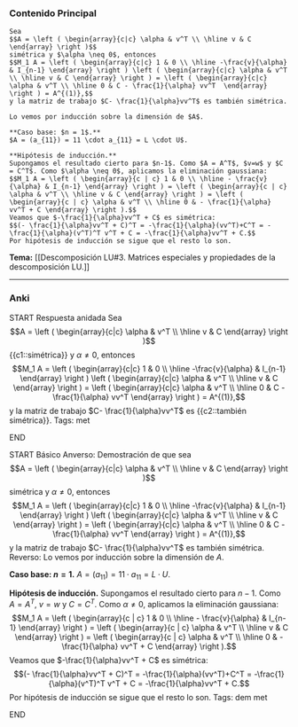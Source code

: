 ### Contenido Principal

```ad-proposition
Sea
$$A = \left ( \begin{array}{c|c} \alpha & v^T \\ \hline v & C \end{array} \right )$$
simétrica y $\alpha \neq 0$, entonces
$$M_1 A = \left ( \begin{array}{c|c} 1 & 0 \\ \hline -\frac{v}{\alpha} & I_{n-1} \end{array} \right ) \left ( \begin{array}{c|c} \alpha & v^T \\ \hline v & C \end{array} \right ) = \left ( \begin{array}{c|c} \alpha & v^T \\ \hline 0 & C - \frac{1}{\alpha} vv^T  \end{array} \right ) = A^{(1)},$$
y la matriz de trabajo $C- \frac{1}{\alpha}vv^T$ es también simétrica.
```

```ad-proof
Lo vemos por inducción sobre la dimensión de $A$.

**Caso base: $n = 1$.**
$A = (a_{11}) = 11 \cdot a_{11} = L \cdot U$.

**Hipótesis de inducción.**
Supongamos el resultado cierto para $n-1$. Como $A = A^T$, $v=w$ y $C = C^T$. Como $\alpha \neq 0$, aplicamos la eliminación gaussiana:
$$M_1 A = \left ( \begin{array}{c | c} 1 & 0 \\ \hline - \frac{v}{\alpha} & I_{n-1} \end{array} \right ) = \left ( \begin{array}{c | c} \alpha & v^T \\ \hline v & C \end{array} \right ) = \left ( \begin{array}{c | c} \alpha & v^T \\ \hline 0 & - \frac{1}{\alpha} vv^T + C \end{array} \right ).$$
Veamos que $-\frac{1}{\alpha}vv^T + C$ es simétrica:
$$(- \frac{1}{\alpha}vv^T + C)^T = -\frac{1}{\alpha}(vv^T)+C^T = -\frac{1}{\alpha}(v^T)^T v^T + C = -\frac{1}{\alpha}vv^T + C.$$
Por hipótesis de inducción se sigue que el resto lo son.
```

**Tema:** [[Descomposición LU#3. Matrices especiales y propiedades de la descomposición LU.]]

---
### Anki

START
Respuesta anidada
Sea
$$A = \left ( \begin{array}{c|c} \alpha & v^T \\ \hline v & C \end{array} \right )$$
{{c1::simétrica}} y $\alpha \neq 0$, entonces
$$M_1 A = \left ( \begin{array}{c|c} 1 & 0 \\ \hline -\frac{v}{\alpha} & I_{n-1} \end{array} \right ) \left ( \begin{array}{c|c} \alpha & v^T \\ \hline v & C \end{array} \right ) = \left ( \begin{array}{c|c} \alpha & v^T \\ \hline 0 & C - \frac{1}{\alpha} vv^T  \end{array} \right ) = A^{(1)},$$
y la matriz de trabajo $C- \frac{1}{\alpha}vv^T$ es {{c2::también simétrica}}.
Tags: met
<!--ID: 1735044171414-->
END

START
Básico
Anverso: Demostración de que sea
$$A = \left ( \begin{array}{c|c} \alpha & v^T \\ \hline v & C \end{array} \right )$$
simétrica y $\alpha \neq 0$, entonces
$$M_1 A = \left ( \begin{array}{c|c} 1 & 0 \\ \hline -\frac{v}{\alpha} & I_{n-1} \end{array} \right ) \left ( \begin{array}{c|c} \alpha & v^T \\ \hline v & C \end{array} \right ) = \left ( \begin{array}{c|c} \alpha & v^T \\ \hline 0 & C - \frac{1}{\alpha} vv^T  \end{array} \right ) = A^{(1)},$$
y la matriz de trabajo $C- \frac{1}{\alpha}vv^T$ es también simétrica.
Reverso: Lo vemos por inducción sobre la dimensión de $A$.

**Caso base: $n = 1$.**
$A = (a_{11}) = 11 \cdot a_{11} = L \cdot U$.

**Hipótesis de inducción.**
Supongamos el resultado cierto para $n-1$. Como $A = A^T$, $v=w$ y $C = C^T$. Como $\alpha \neq 0$, aplicamos la eliminación gaussiana:
$$M_1 A = \left ( \begin{array}{c | c} 1 & 0 \\ \hline - \frac{v}{\alpha} & I_{n-1} \end{array} \right ) = \left ( \begin{array}{c | c} \alpha & v^T \\ \hline v & C \end{array} \right ) = \left ( \begin{array}{c | c} \alpha & v^T \\ \hline 0 & - \frac{1}{\alpha} vv^T + C \end{array} \right ).$$
Veamos que $-\frac{1}{\alpha}vv^T + C$ es simétrica:
$$(- \frac{1}{\alpha}vv^T + C)^T = -\frac{1}{\alpha}(vv^T)+C^T = -\frac{1}{\alpha}(v^T)^T v^T + C = -\frac{1}{\alpha}vv^T + C.$$
Por hipótesis de inducción se sigue que el resto lo son.
Tags: dem met
<!--ID: 1735044171418-->
END
